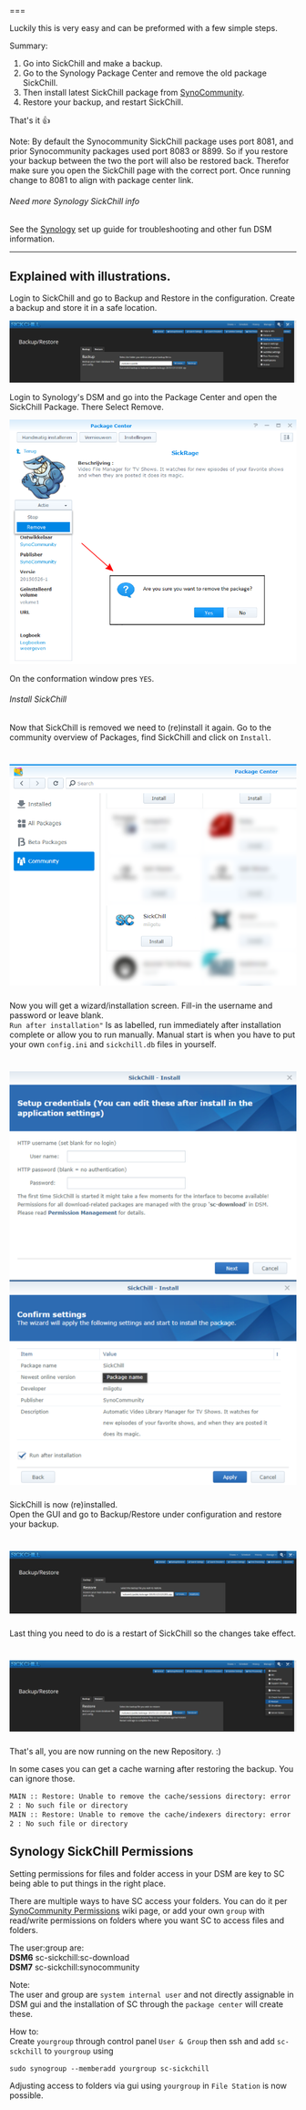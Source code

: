 ===

Luckily this is very easy and can be preformed with a few simple steps.

Summary:

1. Go into SickChill and make a backup.
2. Go to the Synology Package Center and remove the old package SickChill.
3. Then install latest SickChill package from [SynoCommunity](https://synocommunity.com/).
4. Restore your backup, and restart SickChill.

That's it :+1:

Note: By default the Synocommunity SickChill package uses port 8081, and prior Synocommunity packages used port 8083 or 8899. So if you restore your backup between the two the port will also be restored back. Therefor make sure you open the SickChill page with the correct port. Once running change to 8081 to align with package center link.

###### Need more Synology SickChill info

See the [Synology](Synology.md) set up guide for troubleshooting and other fun DSM information.

---

## Explained with illustrations.

Login to SickChill and go to Backup and Restore in the configuration. Create a backup and store it in a safe location.

![1](images/syno1.png)

Login to Synology's DSM and go into the Package Center and open the SickChill Package. There Select Remove.

![2](images/SynoUninstallSR.png)

On the conformation window pres `YES`.

###### Install SickChill

Now that SickChill is removed we need to (re)install it again. Go to the community overview of Packages, find SickChill and click on `Install`.

# ![1](images/SynoPackages.png)

Now you will get a wizard/installation screen. Fill-in the username and password or leave blank.  
`Run after installation"` Is as labelled, run immediately after installation complete or allow you to run manually. Manual start is when you have to put your own `config.ini` and `sickchill.db` files in yourself.

# ![2](images/SynoInstall.png)

SickChill is now (re)installed.  
Open the GUI and go to Backup/Restore under configuration and restore your backup.

# ![7](images/syno7.png)

Last thing you need to do is a restart of SickChill so the changes take effect.

# ![8](images/syno8.png)

That's all, you are now running on the new Repository. :)

In some cases you can get a cache warning after restoring the backup. You can ignore those.

```
MAIN :: Restore: Unable to remove the cache/sessions directory: error 2 : No such file or directory
MAIN :: Restore: Unable to remove the cache/indexers directory: error 2 : No such file or directory
```

## Synology SickChill Permissions

Setting permissions for files and folder access in your DSM are key to SC being able to put things in the right place.

There are multiple ways to have SC access your folders. You can do it per [SynoCommunity Permissions](https://github.com/SynoCommunity/spksrc/wiki/Permission-Management) wiki page, or add your own `group` with read/write permissions on folders where you want SC to access files and folders.

The user:group are:  
**DSM6** sc-sickchill:sc-download  
**DSM7** sc-sickchill:synocommunity

Note:  
The user and group are `system internal user` and not directly assignable in DSM gui and the installation of SC through the `package center` will create these.

How to:  
Create `yourgroup` through control panel `User & Group` then ssh and add `sc-sckchill` to `yourgroup` using

```
sudo synogroup --memberadd yourgroup sc-sickchill
```

Adjusting access to folders via gui using `yourgroup` in `File Station` is now possible.
